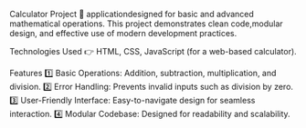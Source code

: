 Calculator Project                      🚀 applicationdesigned for basic and advanced mathematical operations. This project demonstrates clean code,modular design, and effective use of modern development practices.


Technologies Used                       👉 HTML, CSS, JavaScript (for a web-based calculator).

Features
1️⃣ Basic Operations: Addition, subtraction, multiplication, and division.
2️⃣ Error Handling: Prevents invalid inputs such as division by zero.
3️⃣ User-Friendly Interface: Easy-to-navigate design for seamless interaction.
4️⃣ Modular Codebase: Designed for readability and scalability.
